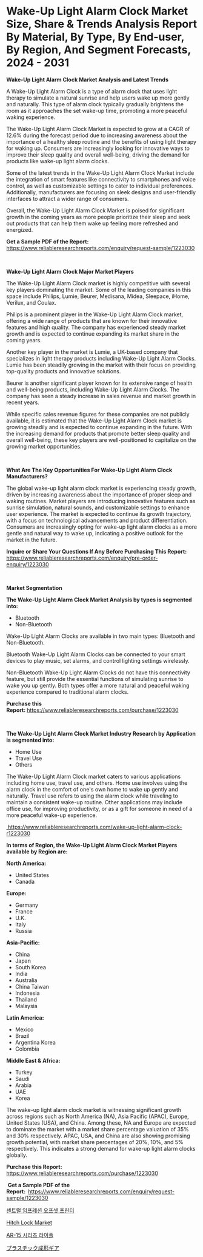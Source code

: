 <p><h1>Wake-Up Light Alarm Clock Market Size, Share & Trends Analysis Report By Material, By Type, By End-user, By Region, And Segment Forecasts, 2024 - 2031</h1></p><p><strong>Wake-Up Light Alarm Clock Market Analysis and Latest Trends</strong></p>
<p><p>A Wake-Up Light Alarm Clock is a type of alarm clock that uses light therapy to simulate a natural sunrise and help users wake up more gently and naturally. This type of alarm clock typically gradually brightens the room as it approaches the set wake-up time, promoting a more peaceful waking experience.</p><p>The Wake-Up Light Alarm Clock Market is expected to grow at a CAGR of 12.6% during the forecast period due to increasing awareness about the importance of a healthy sleep routine and the benefits of using light therapy for waking up. Consumers are increasingly looking for innovative ways to improve their sleep quality and overall well-being, driving the demand for products like wake-up light alarm clocks.</p><p>Some of the latest trends in the Wake-Up Light Alarm Clock Market include the integration of smart features like connectivity to smartphones and voice control, as well as customizable settings to cater to individual preferences. Additionally, manufacturers are focusing on sleek designs and user-friendly interfaces to attract a wider range of consumers.</p><p>Overall, the Wake-Up Light Alarm Clock Market is poised for significant growth in the coming years as more people prioritize their sleep and seek out products that can help them wake up feeling more refreshed and energized.</p></p>
<p><strong>Get a Sample PDF of the Report:&nbsp;</strong> <a href="https://www.reliableresearchreports.com/enquiry/request-sample/1223030">https://www.reliableresearchreports.com/enquiry/request-sample/1223030</a></p>
<p>&nbsp;</p>
<p><strong>Wake-Up Light Alarm Clock Major Market Players</strong></p>
<p><p>The Wake-Up Light Alarm Clock market is highly competitive with several key players dominating the market. Some of the leading companies in this space include Philips, Lumie, Beurer, Medisana, Midea, Sleepace, iHome, Verilux, and Coulax.</p><p>Philips is a prominent player in the Wake-Up Light Alarm Clock market, offering a wide range of products that are known for their innovative features and high quality. The company has experienced steady market growth and is expected to continue expanding its market share in the coming years.</p><p>Another key player in the market is Lumie, a UK-based company that specializes in light therapy products including Wake-Up Light Alarm Clocks. Lumie has been steadily growing in the market with their focus on providing top-quality products and innovative solutions.</p><p>Beurer is another significant player known for its extensive range of health and well-being products, including Wake-Up Light Alarm Clocks. The company has seen a steady increase in sales revenue and market growth in recent years.</p><p>While specific sales revenue figures for these companies are not publicly available, it is estimated that the Wake-Up Light Alarm Clock market is growing steadily and is expected to continue expanding in the future. With the increasing demand for products that promote better sleep quality and overall well-being, these key players are well-positioned to capitalize on the growing market opportunities.</p></p>
<p>&nbsp;</p>
<p><strong>What Are The Key Opportunities For Wake-Up Light Alarm Clock Manufacturers?</strong></p>
<p><p>The global wake-up light alarm clock market is experiencing steady growth, driven by increasing awareness about the importance of proper sleep and waking routines. Market players are introducing innovative features such as sunrise simulation, natural sounds, and customizable settings to enhance user experience. The market is expected to continue its growth trajectory, with a focus on technological advancements and product differentiation. Consumers are increasingly opting for wake-up light alarm clocks as a more gentle and natural way to wake up, indicating a positive outlook for the market in the future.</p></p>
<p><strong>Inquire or Share Your Questions If Any Before Purchasing This Report:</strong> <a href="https://www.reliableresearchreports.com/enquiry/pre-order-enquiry/1223030">https://www.reliableresearchreports.com/enquiry/pre-order-enquiry/1223030</a></p>
<p>&nbsp;</p>
<p><strong>Market Segmentation</strong></p>
<p><strong>The Wake-Up Light Alarm Clock Market Analysis by types is segmented into:</strong></p>
<p><ul><li>Bluetooth</li><li>Non-Bluetooth</li></ul></p>
<p><p>Wake-Up Light Alarm Clocks are available in two main types: Bluetooth and Non-Bluetooth. </p><p>Bluetooth Wake-Up Light Alarm Clocks can be connected to your smart devices to play music, set alarms, and control lighting settings wirelessly. </p><p>Non-Bluetooth Wake-Up Light Alarm Clocks do not have this connectivity feature, but still provide the essential functions of simulating sunrise to wake you up gently. Both types offer a more natural and peaceful waking experience compared to traditional alarm clocks.</p></p>
<p><strong>Purchase this Report:&nbsp;</strong><a href="https://www.reliableresearchreports.com/purchase/1223030">https://www.reliableresearchreports.com/purchase/1223030</a></p>
<p>&nbsp;</p>
<p><strong>The Wake-Up Light Alarm Clock Market Industry Research by Application is segmented into:</strong></p>
<p><ul><li>Home Use</li><li>Travel Use</li><li>Others</li></ul></p>
<p><p>The Wake-Up Light Alarm Clock market caters to various applications including home use, travel use, and others. Home use involves using the alarm clock in the comfort of one's own home to wake up gently and naturally. Travel use refers to using the alarm clock while traveling to maintain a consistent wake-up routine. Other applications may include office use, for improving productivity, or as a gift for someone in need of a more peaceful wake-up experience.</p></p>
<p><a href="https://www.reliableresearchreports.com/wake-up-light-alarm-clock-r1223030">&nbsp;https://www.reliableresearchreports.com/wake-up-light-alarm-clock-r1223030</a></p>
<p><strong>In terms of Region, the Wake-Up Light Alarm Clock Market Players available by Region are:</strong></p>
<p>
    <p> <strong> North America: </strong>
        <ul>
            <li>United States</li>
            <li>Canada</li>
        </ul>
        </p> 
    <p> <strong> Europe: </strong>
        <ul>
            <li>Germany</li>
            <li>France</li>
            <li>U.K.</li>
            <li>Italy</li>
            <li>Russia</li>
        </ul>
        </p> 
    <p> <strong> Asia-Pacific: </strong>
        <ul>
            <li>China</li>
            <li>Japan</li>
            <li>South Korea</li>
            <li>India</li>
            <li>Australia</li>
            <li>China Taiwan</li>
            <li>Indonesia</li>
            <li>Thailand</li>
            <li>Malaysia</li>
        </ul>
        </p> 
    <p> <strong> Latin America: </strong>
        <ul>
            <li>Mexico</li>
            <li>Brazil</li>
            <li>Argentina Korea</li>
            <li>Colombia</li>
        </ul>
        </p> 
    <p> <strong> Middle East & Africa: </strong>
        <ul>
            <li>Turkey</li>
            <li>Saudi</li>
            <li>Arabia</li>
            <li>UAE</li>
            <li>Korea</li>
        </ul>
    </p>
    </p>
<p><p>The wake-up light alarm clock market is witnessing significant growth across regions such as North America (NA), Asia Pacific (APAC), Europe, United States (USA), and China. Among these, NA and Europe are expected to dominate the market with a market share percentage valuation of 35% and 30% respectively. APAC, USA, and China are also showing promising growth potential, with market share percentages of 20%, 10%, and 5% respectively. This indicates a strong demand for wake-up light alarm clocks globally.</p></p>
<p><strong>Purchase this Report: </strong><a href="https://www.reliableresearchreports.com/purchase/1223030">https://www.reliableresearchreports.com/purchase/1223030</a></p>
<p>&nbsp;<strong>Get a Sample PDF of the Report:&nbsp;&nbsp;</strong><a href="https://www.reliableresearchreports.com/enquiry/request-sample/1223030">https://www.reliableresearchreports.com/enquiry/request-sample/1223030</a></p>
<p><strong></strong></p>
<p><p><a href="https://medium.com/@samosirajalah8_76538/%EA%B8%80%EB%A1%9C%EB%B2%8C-%EC%84%BC%ED%8A%B8%EB%9F%B4-%EC%9E%84%ED%94%84%EB%A0%88%EC%85%98-%EC%98%A4%ED%94%84%EC%85%8B-%ED%94%84%EB%A6%B0%ED%84%B0-%EC%82%B0%EC%97%85-%EC%9C%A0%ED%98%95-%EC%9D%91%EC%9A%A9-%EB%B6%84%EC%95%BC-%EC%8B%9C%EC%9E%A5-%EC%B0%B8%EA%B0%80%EC%9E%90-%EC%A7%80%EC%97%AD%EB%B3%84-%EC%84%B1%EC%9E%A5-%EB%B6%84%EC%84%9D-%EB%B0%8F-%EB%AF%B8%EB%9E%98-%EC%8B%9C%EB%82%98%EB%A6%AC%EC%98%A4-2024-2031-cf60b743454c">센트럴 임프레션 오프셋 프린터</a></p><p><a href="https://issuu.com/reportprime-2/docs/hitch-lock-market-size-2030.pptx">Hitch Lock Market</a></p><p><a href="https://medium.com/@thadnader1941/ar-15-%EC%8B%9C%EB%A6%AC%EC%A6%88-%EC%86%8C%EC%B4%9D-%EC%8B%9C%EC%9E%A5-%EC%98%88%EC%B8%A1-%EC%8B%9C%EC%9E%A5-%EB%8F%99%ED%96%A5-%EB%B0%8F-%EC%98%81%ED%96%A5-%EB%B6%84%EC%84%9D-2024-2031-2e4f2f64489b">AR-15 시리즈 라이플</a></p><p><a href="https://medium.com/@annchovey2023/%E3%83%97%E3%83%A9%E3%82%B9%E3%83%81%E3%83%83%E3%82%AF%E5%B0%84%E5%87%BA%E6%88%90%E5%BD%A2%E6%AD%AF%E8%BB%8A%E5%B8%82%E5%A0%B4%E3%82%B7%E3%82%A7%E3%82%A2-%E3%82%B5%E3%82%A4%E3%82%BA-%E3%83%88%E3%83%AC%E3%83%B3%E3%83%89-%E7%94%A3%E6%A5%AD%E5%88%86%E6%9E%90%E3%83%AC%E3%83%9D%E3%83%BC%E3%83%88-%E5%BF%9C%E7%94%A8%E5%88%A5-%E8%87%AA%E5%8B%95%E8%BB%8A%E6%A5%AD%E7%95%8C-%E9%9B%BB%E5%AD%90%E3%81%8A%E3%82%88%E3%81%B3%E9%9B%BB%E6%B0%97%E5%99%A8%E5%85%B7-%E7%94%A3%E6%A5%AD%E7%94%A8%E6%A9%9F%E5%99%A8-%E5%8C%BB%E7%99%82%E6%A5%AD%E7%95%8C-%E3%81%9D%E3%81%AE%E4%BB%96-%E3%82%BF%E3%82%A4%E3%83%97%E5%88%A5-pom%E3%83%97%E3%83%A9%E3%82%B9%E3%83%81%E3%83%83%E3%82%AF%E3%82%AE%E3%82%A2-pbt%E3%83%97%E3%83%A9%E3%82%B9%E3%83%81%E3%83%83%E3%82%AF%E3%82%AE%E3%82%A2-cac6d04958bf">プラスチック成形ギア</a></p></p>
